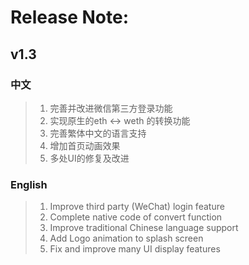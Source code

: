 # Release Note:
## v1.3
### 中文
> 1. 完善并改进微信第三方登录功能
> 2. 实现原生的eth <-> weth 的转换功能
> 3. 完善繁体中文的语言支持
> 4. 增加首页动画效果
> 5. 多处UI的修复及改进

### English
> 1. Improve third party (WeChat) login feature
> 2. Complete native code of convert function
> 3. Improve traditional Chinese language support
> 4. Add Logo animation to splash screen
> 5. Fix and improve many UI display features
